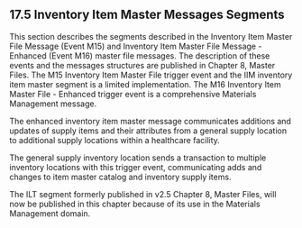 ## 17.5 Inventory Item Master Messages Segments

This section describes the segments described in the Inventory Item Master File Message (Event M15) and Inventory Item Master File Message - Enhanced (Event M16) master file messages. The description of these events and the messages structures are published in Chapter 8, Master Files. The M15 Inventory Item Master File trigger event and the IIM inventory item master segment is a limited implementation. The M16 Inventory Item Master File - Enhanced trigger event is a comprehensive Materials Management message.

The enhanced inventory item master message communicates additions and updates of supply items and their attributes from a general supply location to additional supply locations within a healthcare facility.

The general supply inventory location sends a transaction to multiple inventory locations with this trigger event, communicating adds and changes to item master catalog and inventory supply items.

The ILT segment formerly published in v2.5 Chapter 8, Master Files, will now be published in this chapter because of its use in the Materials Management domain.
